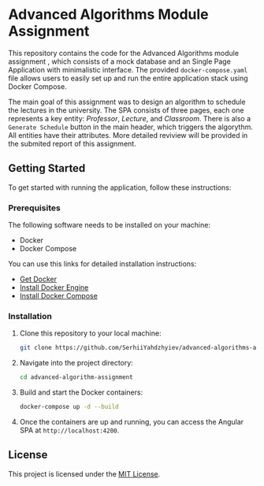 # Advanced Algorithms Module Assignment

This repository contains the code for the Advanced Algorithms module assignment
, which consists of a mock database and an Single Page Application with
minimalistic interface. The provided `docker-compose.yaml` file allows users to
easily set up and run the entire application stack using Docker Compose.

The main goal of this assignment was to design an algorithm to schedule the
lectures in the university. The SPA consists of three pages, each one represents
a key entity: _Professor_, _Lecture_, and _Classroom_. There is also a
`Generate Schedule` button in the main header, which triggers the algorythm. All
entities have their attributes. More detailed reviview will be provided in the
submited report of this assignment.

## Getting Started

To get started with running the application, follow these instructions:

### Prerequisites

The following software needs to be installed on your machine:

- Docker
- Docker Compose

You can use this links for detailed installation instructions:

- [Get Docker](https://docs.docker.com/get-docker/)
- [Install Docker Engine](https://docs.docker.com/engine/install/)
- [Install Docker Compose](https://docs.docker.com/compose/install/)

### Installation

1. Clone this repository to your local machine:

   ```bash
   git clone https://github.com/SerhiiYahdzhyiev/advanced-algorithms-assignment.git
   ```

2. Navigate into the project directory:

   ```bash
   cd advanced-algorithm-assignment
   ```

3. Build and start the Docker containers:

   ```bash
   docker-compose up -d --build
   ```

4. Once the containers are up and running, you can access the Angular SPA at
   `http://localhost:4200`.

## License

This project is licensed under the [MIT License](LICENSE.md).
